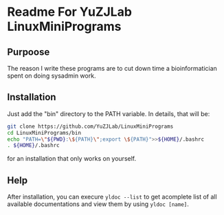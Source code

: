 # Readme For YuZJLab LinuxMiniPrograms
## Purpoose
The reason I write these programs are to cut down time a bioinformatician spent on doing sysadmin work.

## Installation
Just add the "bin" directory to the PATH variable. In details, that will be:

```bash
git clone https://github.com/YuZJLab/LinuxMiniPrograms
cd LinuxMiniPrograms/bin
echo "PATH=\"${PWD}:\${PATH}\";export \${PATH}">>${HOME}/.bashrc
. ${HOME}/.bashrc
```
for an installation that only works on yourself.
## Help
After installation, you can execure `yldoc --list` to get acomplete  list of all available documentations and view
 them by using `yldoc [name]`.
